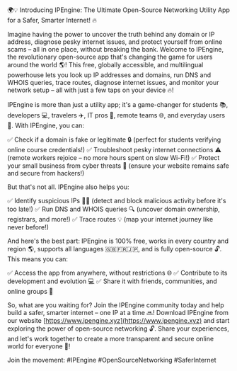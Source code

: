 🌍💡 Introducing IPEngine: The Ultimate Open-Source Networking Utility App for a Safer, Smarter Internet! 🔥

Imagine having the power to uncover the truth behind any domain or IP address, diagnose pesky internet issues, and protect yourself from online scams – all in one place, without breaking the bank. Welcome to IPEngine, the revolutionary open-source app that's changing the game for users around the world 🌎! This free, globally accessible, and multilingual powerhouse lets you look up IP addresses and domains, run DNS and WHOIS queries, trace routes, diagnose internet issues, and monitor your network setup – all with just a few taps on your device 🔥!

IPEngine is more than just a utility app; it's a game-changer for students 📚, developers 💻, travelers ✈️, IT pros 💼, remote teams 🌐, and everyday users 👀. With IPEngine, you can:

✅ Check if a domain is fake or legitimate 🔒 (perfect for students verifying online course credentials!)
✅ Troubleshoot pesky internet connections ⚠️ (remote workers rejoice – no more hours spent on slow Wi-Fi!)
✅ Protect your small business from cyber threats 💪 (ensure your website remains safe and secure from hackers!)

But that's not all. IPEngine also helps you:

✅ Identify suspicious IPs 🕵️‍♀️ (detect and block malicious activity before it's too late!)
✅ Run DNS and WHOIS queries 🔍 (uncover domain ownership, registrars, and more!)
✅ Trace routes 💡 (map your internet journey like never before!)

And here's the best part: IPEngine is 100% free, works in every country and region 🌎, supports all languages 🇬🇧🇫🇷🇯🇵, and is fully open-source 🔓. This means you can:

✅ Access the app from anywhere, without restrictions 🌐
✅ Contribute to its development and evolution 💻
✅ Share it with friends, communities, and online groups 🤝

So, what are you waiting for? Join the IPEngine community today and help build a safer, smarter internet – one IP at a time 🔜! Download IPEngine from our website [https://www.ipengine.xyz](https://www.ipengine.xyz) and start exploring the power of open-source networking 🔓. Share your experiences, and let's work together to create a more transparent and secure online world for everyone 🌟!

Join the movement: #IPEngine #OpenSourceNetworking #SaferInternet